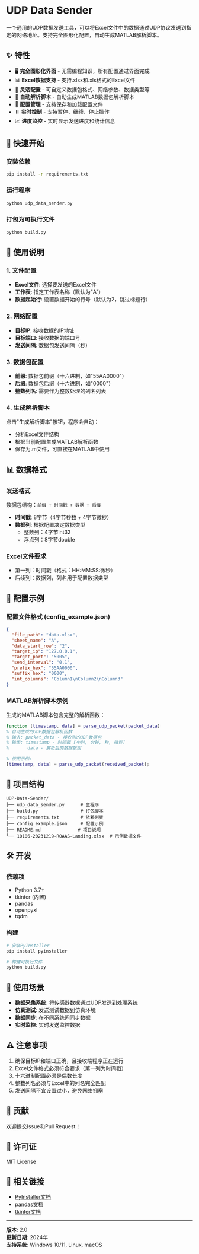 # UDP Data Sender

一个通用的UDP数据发送工具，可以将Excel文件中的数据通过UDP协议发送到指定的网络地址。支持完全图形化配置，自动生成MATLAB解析脚本。

## ✨ 特性

- 🖥️ **完全图形化界面** - 无需编程知识，所有配置通过界面完成
- 📊 **Excel数据支持** - 支持.xlsx和.xls格式的Excel文件
- 🔧 **灵活配置** - 可自定义数据包格式、网络参数、数据类型等
- 📝 **自动解析脚本** - 自动生成MATLAB数据包解析脚本
- 💾 **配置管理** - 支持保存和加载配置文件
- ⏸️ **实时控制** - 支持暂停、继续、停止操作
- 📈 **进度监控** - 实时显示发送进度和统计信息

## 🚀 快速开始

### 安装依赖

```bash
pip install -r requirements.txt
```

### 运行程序

```bash
python udp_data_sender.py
```

### 打包为可执行文件

```bash
python build.py
```

## 📖 使用说明

### 1. 文件配置

- **Excel文件**: 选择要发送的Excel文件
- **工作表**: 指定工作表名称（默认为"A"）
- **数据起始行**: 设置数据开始的行号（默认为2，跳过标题行）

### 2. 网络配置

- **目标IP**: 接收数据的IP地址
- **目标端口**: 接收数据的端口号
- **发送间隔**: 数据包发送间隔（秒）

### 3. 数据包配置

- **前缀**: 数据包前缀（十六进制，如"55AA0000"）
- **后缀**: 数据包后缀（十六进制，如"0000"）
- **整数列名**: 需要作为整数处理的列名列表

### 4. 生成解析脚本

点击"生成解析脚本"按钮，程序会自动：
- 分析Excel文件结构
- 根据当前配置生成MATLAB解析函数
- 保存为.m文件，可直接在MATLAB中使用

## 📊 数据格式

### 发送格式

数据包结构：`前缀 + 时间戳 + 数据 + 后缀`

- **时间戳**: 8字节（4字节秒数 + 4字节微秒）
- **数据列**: 根据配置决定数据类型
  - 整数列：4字节int32
  - 浮点列：8字节double

### Excel文件要求

- 第一列：时间戳（格式：HH:MM:SS:微秒）
- 后续列：数据列，列名用于配置数据类型

## 🔧 配置示例

### 配置文件格式 (config_example.json)

```json
{
  "file_path": "data.xlsx",
  "sheet_name": "A",
  "data_start_row": "2",
  "target_ip": "127.0.0.1",
  "target_port": "5005",
  "send_interval": "0.1",
  "prefix_hex": "55AA0000",
  "suffix_hex": "0000",
  "int_columns": "Column1\nColumn2\nColumn3"
}
```

### MATLAB解析脚本示例

生成的MATLAB脚本包含完整的解析函数：

```matlab
function [timestamp, data] = parse_udp_packet(packet_data)
% 自动生成的UDP数据包解析函数
% 输入: packet_data - 接收到的UDP数据包
% 输出: timestamp - 时间戳 [小时, 分钟, 秒, 微秒]
%       data - 解析后的数据数组

% 使用示例:
[timestamp, data] = parse_udp_packet(received_packet);
```

## 📁 项目结构

```
UDP-Data-Sender/
├── udp_data_sender.py      # 主程序
├── build.py                # 打包脚本
├── requirements.txt        # 依赖列表
├── config_example.json     # 配置示例
├── README.md              # 项目说明
└── 10106-20231219-ROAAS-Landing.xlsx  # 示例数据文件
```

## 🛠️ 开发

### 依赖项

- Python 3.7+
- tkinter (内置)
- pandas
- openpyxl
- tqdm

### 构建

```bash
# 安装PyInstaller
pip install pyinstaller

# 构建可执行文件
python build.py
```

## 📝 使用场景

- **数据采集系统**: 将传感器数据通过UDP发送到处理系统
- **仿真测试**: 发送测试数据到仿真环境
- **数据同步**: 在不同系统间同步数据
- **实时监控**: 实时发送监控数据

## ⚠️ 注意事项

1. 确保目标IP和端口正确，且接收端程序正在运行
2. Excel文件格式必须符合要求（第一列为时间戳）
3. 十六进制配置必须是偶数长度
4. 整数列名必须与Excel中的列名完全匹配
5. 发送间隔不宜设置过小，避免网络拥塞

## 🤝 贡献

欢迎提交Issue和Pull Request！

## 📄 许可证

MIT License

## 🔗 相关链接

- [PyInstaller文档](https://pyinstaller.readthedocs.io/)
- [pandas文档](https://pandas.pydata.org/docs/)
- [tkinter文档](https://docs.python.org/3/library/tkinter.html)

---

**版本**: 2.0  
**更新日期**: 2024年  
**支持系统**: Windows 10/11, Linux, macOS
